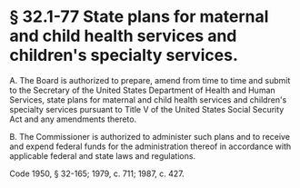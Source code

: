# § 32.1-77 State plans for maternal and child health services and children's specialty services.

<p>A. The Board is authorized to prepare, amend from time to time and submit to the Secretary of the United States Department of Health and Human Services, state plans for maternal and child health services and children's specialty services pursuant to Title V of the United States Social Security Act and any amendments thereto.</p><p>B. The Commissioner is authorized to administer such plans and to receive and expend federal funds for the administration thereof in accordance with applicable federal and state laws and regulations.</p><p>Code 1950, § 32-165; 1979, c. 711; 1987, c. 427.</p>